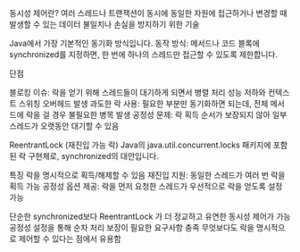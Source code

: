 동시성 제어란?
여러 스레드나 트랜잭션이 동시에 동일한 자원에 접근하거나 변경할 때 발생할 수 있는 데이터 불일치나 손실을 방지하기 위한 기술

Java에서 가장 기본적인 동기화 방식입니다.
동작 방식:
메서드나 코드 블록에 synchronized를 지정하면, 한 번에 하나의 스레드만 접근할 수 있도록 제한합니다.

단점

블로킹 이슈:
락을 얻기 위해 스레드들이 대기하게 되면서 병렬 처리 성능 저하와 컨텍스트 스위칭 오버헤드 발생
과도한 락 사용:
필요한 부분만 동기화하면 되는데, 전체 메서드에 락을 걸 경우 불필요한 병목 발생
공정성 문제:
락 획득 순서가 보장되지 않아 일부 스레드가 오랫동안 대기할 수 있음

ReentrantLock (재진입 가능 락)
Java의 java.util.concurrent.locks 패키지에 포함된 락 구현체로, synchronized의 대안입니다.

특징
락을 명시적으로 획득/해제할 수 있음
재진입 지원: 동일한 스레드가 여러 번 락을 획득 가능
공정성 옵션 제공: 락을 먼저 요청한 스레드가 우선적으로 락을 얻도록 설정 가능

단순한 synchronized보다 ReentrantLock 가 더 정교하고 유연한 동시성 제어가 가능
공정성 설정을 통해 순차 처리 보장이 필요한 요구사항 충족
무엇보다도 락을 명시적으로 제어할 수 있다는 점에서 유용함
